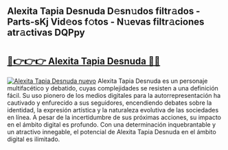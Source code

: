 ## Alexita Tapia Desnuda D𝚎sn𝚞dos filtr𝚊dos - Parts-sKj Vid𝚎os f𝚘tos - N𝚞evas filtr𝚊ciones atr𝚊ctivas DQPpy

# <h2><a href="http://mb11apv.tromn.icu/?c=Alexita+Tapia+Desnuda">🔗👉👉👉 Alexita Tapia Desnuda 🔗🔗</a></h2>

[![Alexita Tapia Desnuda nuevo](https://i.imgur.com/pEAQMta.gif)](http://mb11apv.tromn.icu/?c=Alexita+Tapia+Desnuda)
Alexita Tapia Desnuda es un personaje multifacético y debatido, cuyas complejidades se resisten a una definición fácil.  Su uso pionero de los medios digitales para la autorrepresentación ha cautivado y enfurecido a sus seguidores, encendiendo debates sobre la identidad, la expresión artística y la naturaleza evolutiva de las sociedades en línea. A pesar de la incertidumbre de sus próximas acciones, su impacto en el ámbito digital es profundo. Con una determinación inquebrantable y un atractivo innegable, el potencial de Alexita Tapia Desnuda en el ámbito digital es ilimitado.
